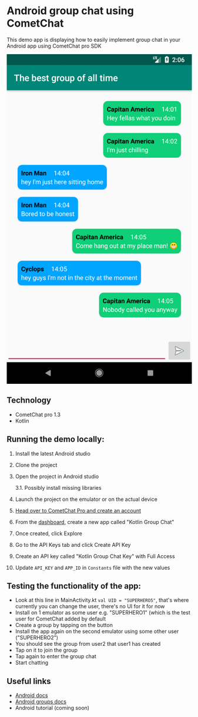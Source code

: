 # Android group chat using CometChat

This demo app is displaying how to easily implement group chat in your Android app using CometChat pro SDK

![The screenshot](https://github.com/MilanVucic/CometChatDemoApp/blob/master/screenshots/cometchat_screenshot.png "Screenshot of the app in action")

## Technology
- CometChat pro 1.3
- Kotlin

## Running the demo locally:
1. Install the latest Android studio
2. Clone the project
3. Open the project in Android studio

    3.1. Possibly install missing libraries
4. Launch the project on the emulator or on the actual device
5. [Head over to CometChat Pro and create an account](https://www.cometchat.com/pro?utm_source=github&utm_medium=example-code-readme)
6. From the [dashboard](https://app.cometchat.com/?utm_source=github&utm_medium=example-code-readme), create a new app called "Kotlin Group Chat"
7. Once created, click Explore
8. Go to the API Keys tab and click Create API Key
9. Create an API key called "Kotlin Group Chat Key" with Full Access
10. Update `API_KEY` and `APP_ID` in `Constants` file with the new values

## Testing the functionality of the app:
- Look at this line in MainActivity.kt ```val UID = "SUPERHERO5"```, that's where currently you can change the user, there's no UI for it for now
- Install on 1 emulator as some user e.g. "SUPERHERO1" (which is the test user for CometChat added by default
- Create a group by tapping on the button
- Install the app again on the second emulator using some other user ("SUPERHERO2")
- You should see the group from user2 that user1 has created
- Tap on it to join the group
- Tap again to enter the group chat
- Start chatting

## Useful links
- [Android docs](https://prodocs.cometchat.com/docs/android-quick-start)
- [Android groups docs](https://prodocs.cometchat.com/docs/android-groups)
- Android tutorial (coming soon)